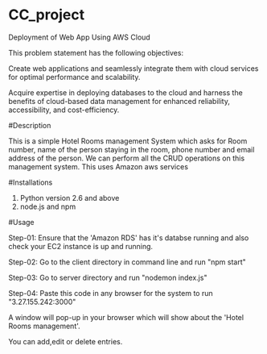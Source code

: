 # CC_project

Deployment of Web App Using AWS Cloud

This problem statement has the following objectives:

Create web applications and seamlessly integrate them with cloud services for optimal performance and scalability.

Acquire expertise in deploying databases to the cloud and harness the benefits of cloud-based data management for enhanced reliability, accessibility, and cost-efficiency.

#Description

This is a simple Hotel Rooms management System which asks for Room number, name of the person staying in the room, phone number and email address of the person.
We can perform all the CRUD operations on this management system.
This uses Amazon aws services

#Installations
1) Python version 2.6 and above
2) node.js and npm

#Usage

Step-01: Ensure that the 'Amazon RDS' has it's databse running and also check your EC2 instance is up and running.

Step-02: Go to the client directory in command line and run "npm start"

Step-03: Go to server directory and run "nodemon index.js"

Step-04: Paste this code in any browser for the system to run "3.27.155.242:3000"

A window will pop-up in your browser which will show about the 'Hotel Rooms management'.

You can add,edit or delete entries.

